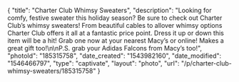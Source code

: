 {
    "title": "Charter Club Whimsy Sweaters",
    "description": "Looking for comfy, festive sweater this holiday season? Be sure to check out Charter Club’s whimsy sweaters! From beautiful cables to allover whimsy options Charter Club offers it all at a fantastic price point. Dress it up or down this item will be a hit! Grab one now at your nearest Macy’s or online!  Makes a great gift too!\n\nP.S. grab your Adidas Falcons from Macy’s too!",
    "photoId": "185315758",
    "date_created": "1543982160",
    "date_modified": "1546466797",
    "type": "captivate",
    "layout": "photo",
    "url": "\/p\/charter-club-whimsy-sweaters\/185315758"
}